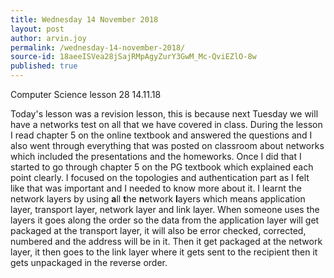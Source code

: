```yaml
---
title: Wednesday 14 November 2018
layout: post
author: arvin.joy
permalink: /wednesday-14-november-2018/
source-id: 18aeeISVea28jSajRMpAgyZurY3GwM_Mc-QviEZlO-8w
published: true
---
```

Computer Science lesson 28                                       14.11.18

Today's lesson was a revision lesson, this is because next Tuesday we will have a networks test on all that we have covered in class. During the lesson I read chapter 5 on the online textbook and answered the questions and I also went through everything that was posted on classroom about networks which included the presentations and the homeworks. Once I did that I started to go through chapter 5 on the PG textbook which explained each point clearly. I focused on the topologies and authentication part as I felt like that was important and I needed to know more about it. I learnt the network layers by using **a**ll **t**he **n**etwork **l**ayers which means application layer, transport layer, network layer and link layer. When someone uses the layers it goes along the order so the data from the application layer will get packaged at the transport layer, it will also be error checked, corrected, numbered and the address will be in it. Then it get packaged at the network layer, it then goes to the link layer where it gets sent to the recipient then it gets unpackaged in the reverse order.

